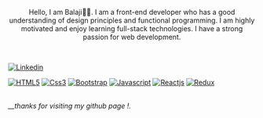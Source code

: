 <p  align="center">Hello, I am Balaji🖐🏽. I am a front-end developer who has a good understanding of design principles and functional programming. I am highly motivated and enjoy learning full-stack technologies. I have a strong passion for web development.</p>
<br/>

[![Linkedin](https://img.shields.io/badge/linkedin-blue?style=flat-square&logo=Linkedin)](https://www.linkedin.com/in/balaji-n96/)

[![HTML5](https://img.shields.io/badge/HTML5-FBFCF8?style=flat-square&logo=html5)](https://www.w3schools.com/html/)
[![Css3](https://img.shields.io/badge/CSS3-0A1172?style=flat-square&logo=css3)](https://www.w3schools.com/css/)
[![Bootstrap](https://img.shields.io/badge/bootstrap-FBFBF9?style=flat-square&logo=bootstrap)](https://getbootstrap.com)
[![Javascript](https://img.shields.io/badge/Javascript-242124?style=flat-square&logo=javascript)](https://developer.mozilla.org/en-US/docs/Web/JavaScript)
[![Reactjs](https://img.shields.io/badge/react_JS-594D5B?style=flat-square&logo=react)](https://reactjs.org/)
[![Redux](https://img.shields.io/badge/Redux-6C3082?style=flat-square&logo=redux)](https://redux.js.org/)

<br/>
<em>__thanks for visiting my github page !.</em>
